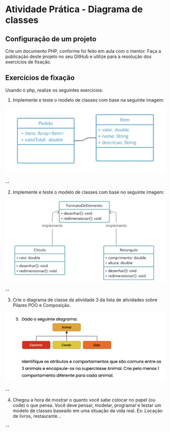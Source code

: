 # Atividade Prática - Diagrama de classes

## Configuração de um projeto

Crie um documento PHP, conforme foi feito em aula com o mentor. 
Faça a publicação deste projeto no seu GitHub e utilize para a resolução dos exercícios de fixação.

## Exercícios de fixação

Usando o php, realize os seguintes exercícios:

1. Implemente e teste o modelo de classes com base na seguinte
imagem:  

![exercicio01](https://github.com/lipemp/aulas_php/blob/main/atividade_diagrama_classes/images/exercicio01.jpg)  

--  

2. Implemente e teste o modelo de classes com base no seguinte
imagem:  

![exercicio02](https://github.com/lipemp/aulas_php/blob/main/atividade_diagrama_classes/images/exercicio02.jpg)  

--

3. Crie o diagrama de classe da atividade 3 da lista de atividades
sobre Pilares POO e Composição.  

![exercicio03](https://github.com/lipemp/aulas_php/blob/main/atividade_diagrama_classes/images/exercicio03.jpg)  

--

4. Chegou a hora de mostrar o quanto você sabe colocar no papel (ou
code) o que pensa. Você deve pensar, modelar, programar e testar
um modelo de classes baseado em uma situação da vida real. Ex:
Locação de livros, restaurante...  

--